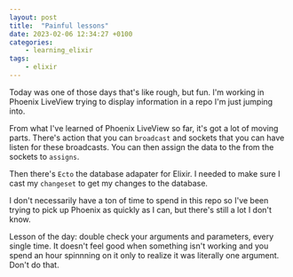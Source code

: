 ```yaml
---
layout: post
title:	"Painful lessons"
date: 2023-02-06 12:34:27 +0100
categories:
    - learning_elixir
tags:
    - elixir
---
```


Today was one of those days that's like rough, but fun. I'm working in Phoenix LiveView trying to display information in a repo I'm just jumping into. 

From what I've learned of Phoenix LiveView so far, it's got a lot of moving parts. There's action that you can `broadcast` and sockets that you can have listen for these broadcasts. You can then assign the data to the from the sockets to `assigns`.

Then there's `Ecto` the database adapater for Elixir. I needed to make sure I cast my `changeset` to get my changes to the database. 

I don't necessarily have a ton of time to spend in this repo so I've been trying to pick up Phoenix as quickly as I can, but there's still a lot I don't know. 

Lesson of the day: double check your arguments and parameters, every single time. It doesn't feel good when something isn't working and you spend an hour spinnning on it only to realize it was literally one argument. Don't do that. 